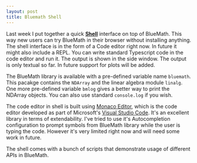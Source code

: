 ```yaml
---
layout: post
title: Bluemath Shell
---
```


Last week I put together a quick [**Shell**](http://www.bluemathsoftware.com/shell/index.html) interface on top of BlueMath. This way new users can try BlueMath in their browser without installing anything. The shell interface is in the form of a Code editor right now. In future it might also include a REPL. You can write standard Typescript code in the code editor and run it. The output is shown in the side window. The output is only textual so far. In future support for plots will be added.

The BlueMath library is available with a pre-defined variable name `bluemath`. This pacakge contains the `NDArray` and the linear algebra module `linalg`. One more pre-defined variable `bmlog` gives a better way to print the NDArray objects. You can also use standard `console.log` if you wish.

The code editor in shell is built using [Monaco Editor](https://microsoft.github.io/monaco-editor/), which is the code editor developed as part of Microsoft's [Visual Studio Code](https://code.visualstudio.com/). It's an excellent library in terms of extendability. I've tried to use it's Autocompletion configuration to prompt symbols from BlueMath library while the user is typing the code. However it's very limited right now and will need some work in future.

The shell comes with a bunch of scripts that demonstrate usage of different APIs in BlueMath.
